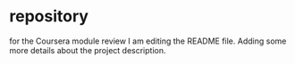 # repository
for the Coursera module review
I am editing the README file. Adding some more details about the project description.
